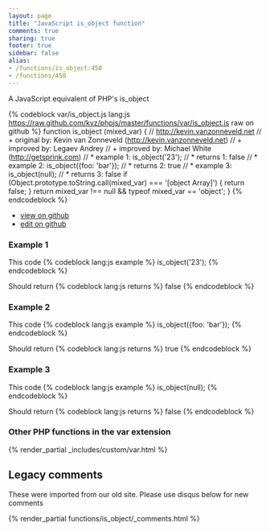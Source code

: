 ```yaml
---
layout: page
title: "JavaScript is_object function"
comments: true
sharing: true
footer: true
sidebar: false
alias:
- /functions/is_object:450
- /functions/450
---
```

<!-- Generated by Rakefile:build -->
A JavaScript equivalent of PHP's is_object

{% codeblock var/is_object.js lang:js https://raw.github.com/kvz/phpjs/master/functions/var/is_object.js raw on github %}
function is_object (mixed_var) {
  // http://kevin.vanzonneveld.net
  // +   original by: Kevin van Zonneveld (http://kevin.vanzonneveld.net)
  // +   improved by: Legaev Andrey
  // +   improved by: Michael White (http://getsprink.com)
  // *     example 1: is_object('23');
  // *     returns 1: false
  // *     example 2: is_object({foo: 'bar'});
  // *     returns 2: true
  // *     example 3: is_object(null);
  // *     returns 3: false
  if (Object.prototype.toString.call(mixed_var) === '[object Array]') {
    return false;
  }
  return mixed_var !== null && typeof mixed_var == 'object';
}
{% endcodeblock %}

 - [view on github](https://github.com/kvz/phpjs/blob/master/functions/var/is_object.js)
 - [edit on github](https://github.com/kvz/phpjs/edit/master/functions/var/is_object.js)

### Example 1
This code
{% codeblock lang:js example %}
is_object('23');
{% endcodeblock %}

Should return
{% codeblock lang:js returns %}
false
{% endcodeblock %}

### Example 2
This code
{% codeblock lang:js example %}
is_object({foo: 'bar'});
{% endcodeblock %}

Should return
{% codeblock lang:js returns %}
true
{% endcodeblock %}

### Example 3
This code
{% codeblock lang:js example %}
is_object(null);
{% endcodeblock %}

Should return
{% codeblock lang:js returns %}
false
{% endcodeblock %}


### Other PHP functions in the var extension
{% render_partial _includes/custom/var.html %}
## Legacy comments
These were imported from our old site. Please use disqus below for new comments
<div style="overflow-y: scroll; max-height: 500px;">
{% render_partial functions/is_object/_comments.html %}
</div>
